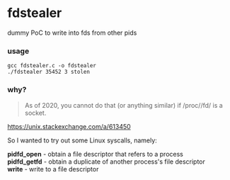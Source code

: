 # fdstealer
dummy PoC to write into fds from other pids

### usage
```
gcc fdstealer.c -o fdstealer
./fdstealer 35452 3 stolen
```

### why?

> As of 2020, you cannot do that (or anything similar) if /proc/<pid>/fd/<fd> is a socket.
  
https://unix.stackexchange.com/a/613450


So I wanted to try out some Linux syscalls, namely:

**pidfd_open** - obtain a file descriptor that refers to a process  
**pidfd_getfd** - obtain a duplicate of another process's file descriptor  
**write** - write to a file descriptor

